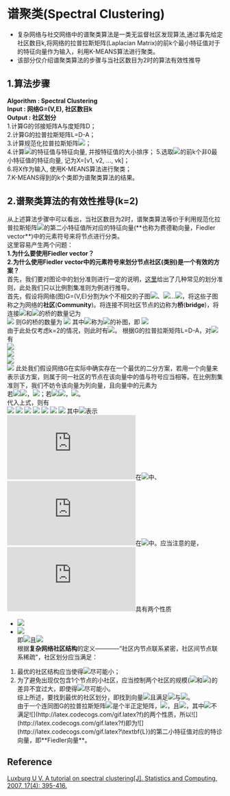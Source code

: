 # 谱聚类(Spectral Clustering)  
+ 复杂网络与社交网络中的谱聚类算法是一类无监督社区发现算法,通过事先给定社区数目k,将网络的拉普拉斯矩阵(Laplacian Matrix)的前k个最小特征值对于的特征向量作为输入，利用K-MEANS算法进行聚类。  
+ 该部分仅介绍谱聚类算法的步骤与当社区数目为2时的算法有效性推导  
## 1.算法步骤  
**Algorithm : Spectral Clustering**  
**Input : 网络G=(V,E), 社区数目k**  
**Output : 社区划分**  
1.计算G的邻接矩阵A与度矩阵D；  
2.计算G的拉普拉斯矩阵L=D-A；  
3.计算规范化拉普拉斯矩阵![](http://latex.codecogs.com/gif.latex?L{}'=D^{-1/2}LD^{-1/2})；  
4.计算![](http://latex.codecogs.com/gif.latex?L{}')的特征值与特征向量, 并按特征值的大小排序；
5.选取![](http://latex.codecogs.com/gif.latex?L{}')的前k个非0最小特征值的特征向量, 记为X=[v1, v2, ..., vk]；  
6.将X作为输入, 使用K-MEANS算法进行聚类；  
7.K-MEANS得到的k个类即为谱聚类算法的结果。  
## 2.谱聚类算法的有效性推导(k=2)
从上述算法步骤中可以看出，当社区数目为2时，谱聚类算法等价于利用规范化拉普拉斯矩阵![](http://latex.codecogs.com/gif.latex?L{}')的第二小特征值所对应的特征向量(**也称为费德勒向量，Fiedler vector**)中的元素符号来将节点进行分类。  
这里容易产生两个问题：  
**1.为什么要使用Fiedler vector？**  
**2.为什么使用Fiedler vector中的元素符号来划分节点社区(类别)是一个有效的方案？**  
首先，我们要对图论中的划分准则进行一定的说明，[这里](https://wenku.baidu.com/view/549bfe7a66ec102de2bd960590c69ec3d4bbdb46.html)给出了几种常见的划分准则，此处我们只以比例割集准则为例进行推导。  
首先，假设将网络(图)G=(V,E)分割为k个不相交的子图![](http://latex.codecogs.com/gif.latex?C_{1})、![](http://latex.codecogs.com/gif.latex?C_{2})...![](http://latex.codecogs.com/gif.latex?C_{k})，将这些子图称之为网络的**社区**(**Community**)。将连接不同社区节点的边称为**桥**(**bridge**)，将连接![](http://latex.codecogs.com/gif.latex?C_{i})和![](http://latex.codecogs.com/gif.latex?C_{j})的桥的数量记为  
![](http://latex.codecogs.com/gif.latex?W(C_{i},C_{j})=\sum_{i\in\C_{i},j\in\C_{j}}a_{ij})  
则G的桥的数量为  
![](http://latex.codecogs.com/gif.latex?bridge(C_{1},C_{2},...,C_{k})=\frac{1}{2}\sum_{i=1}^{k}W(C_{i},\bar{C_{i}}))  
其中![](http://latex.codecogs.com/gif.latex?\bar{C_{i}})称为![](http://latex.codecogs.com/gif.latex?C_{i})的补图，即
![](http://latex.codecogs.com/gif.latex?C_{i}\cup\bar{C_{i}}=G)  
由于此处仅考虑k=2的情况，则此时有![](http://latex.codecogs.com/gif.latex?bridge(C_{1},C_{2})=W(C_{1},C_{2}))。  
根据G的拉普拉斯矩阵L=D-A，对![](http://latex.codecogs.com/gif.latex?\forall\textbf{x}\in\textbf{R}^{n})有  
![](http://latex.codecogs.com/gif.latex?\textbf{x}^{T}\textbf{L}\textbf{x}=\textbf{x}^{T}(\textbf{D}-\textbf{A})\textbf{x}=\textbf{x}^{T}\textbf{D}\textbf{x}-\textbf{x}^{T}\textbf{A}\textbf{x}=\sum_{i=1}^{n}d_{i}x_{i}^{2}-\sum_{i,j=1}^{n}a_{ij}x_{i}x_{j})  
![](http://latex.codecogs.com/gif.latex?=\frac{1}{2}\left[\sum_{i=1}^{n}d_{i}x_{i}^{2}-2\sum_{i=1}^{n}\sum_{j=1}^{n}a_{ij}x_{i}x_{j}+\sum_{i=1}^{n}d_{i}x_{i}^{2}\right])  
![](http://latex.codecogs.com/gif.latex?=\frac{1}{2}\left[\sum_{i=1}^{n}\sum_{j=1}^{n}a_{ij}x_{i}^{2}-2\sum_{i=1}^{n}\sum_{j=1}^{n}a_{ij}x_{i}x_{j}+\sum_{i=1}^{n}\sum_{j=1}^{n}a_{ij}x_{j}^{2}\right])  
![](http://latex.codecogs.com/gif.latex?=\frac{1}{2}\sum_{i=1}^{n}\sum_{j=1}^{n}a_{ij}(x_{i}-x_{j})^{2})  
此处我们假设网络G在实际中确实存在一个最优的二分方案，若用一个向量来表示该方案，则属于同一社区的节点在该向量中的值与符号应当相等。在比例割集准则下，我们不妨令该向量为列向量，且向量中的元素为  
若![](http://latex.codecogs.com/gif.latex?i\in)![](http://latex.codecogs.com/gif.latex?C_{1})，![](http://latex.codecogs.com/gif.latex?f_{i}=\sqrt{\frac{\left|C_{2}\right|}{\left|C_{1}\right|}})；若![](http://latex.codecogs.com/gif.latex?i\in)![](http://latex.codecogs.com/gif.latex?C_{2})，![](http://latex.codecogs.com/gif.latex?f_{i}=-\sqrt{\frac{\left|C_{1}\right|}{\left|C_{2}\right|}})。  
代入上式，则有  
![](http://latex.codecogs.com/gif.latex?f^{T}\textbf{L}f=\frac{1}{2}\sum_{i,j=1}^{n}a_{ij}(f_{i}-f_{j})^{2})  
![](http://latex.codecogs.com/gif.latex?=\frac{1}{2}\sum_{C_{1},C_{2}}a_{ij}(f_{i}-f_{j})^{2}+\frac{1}{2}\sum_{C_{2},C{1}}a_{ij}(f_{i}-f_{j})^{2})  
![](http://latex.codecogs.com/gif.latex?=\frac{1}{2}\sum_{C_{1},C_{2}}a_{ij}\left(\sqrt{\frac{\left|C_{2}\right|}{\left|C_{1}\right|}}+\sqrt{\frac{\left|C_{1}\right|}{\left|C_{2}\right|}}\right)^{2}+\frac{1}{2}\sum_{C_{2},C{1}}a_{ij}\left(-\sqrt{\frac{\left|C_{1}\right|}{\left|C_{2}\right|}}-\sqrt{\frac{\left|C_{2}\right|}{\left|C_{1}\right|}}\right)^{2})  
![](http://latex.codecogs.com/gif.latex?=\frac{1}{2}\sum_{C_{1},C_{2}}a_{ij}\left(\frac{\left|C_{2}\right|}{\left|C_{1}\right|}+\frac{\left|C_{1}\right|}{\left|C_{2}\right|}+2\right))  
![](http://latex.codecogs.com/gif.latex?=\frac{1}{2}\sum_{C_{1},C_{2}}a_{ij}\left(\frac{\left|C_{2}\right|+\left|C_{1}\right|}{\left|C_{1}\right|}+\frac{\left|C_{1}\right|+\left|C_{2}\right|}{\left|C_{2}\right|}\right))  
![](http://latex.codecogs.com/gif.latex?=\left(\left|C_{1}\right|+\left|C_{2}\right|\right)\left(\frac{1}{\left|C_{1}\right|}+\frac{1}{\left|C_{2}\right|}\right)\sum_{C_{1},C_{2}}a_{ij})  
![](http://latex.codecogs.com/gif.latex?=n\left(\frac{1}{\left|C_{1}\right|}+\frac{1}{\left|C_{2}\right|}\right)bridge(C_{1},C_{2}))  
其中![](http://latex.codecogs.com/gif.latex?\sum_{C_{1},C_{2}}a_{ij})表示![](http://latex.codecogs.com/gif.latex?i)在![](http://latex.codecogs.com/gif.latex?C_{1})中、![](http://latex.codecogs.com/gif.latex?j)在![](http://latex.codecogs.com/gif.latex?C_{2})中。应当注意的是，![](http://latex.codecogs.com/gif.latex?f)具有两个性质  
+ ![](http://latex.codecogs.com/gif.latex?\sum_{i=1}^{n}f_{i}=\sum_{C_{1}}f_{i}+\sum_{C_{2}}f_{i}=\left|C_{1}\right|\cdot\sqrt{\frac{\left|C_{2}\right|}{\left|C_{1}\right|}}-\left|C_{2}\right|\cdot\sqrt{\frac{\left|C_{2}\right|}{\left|C_{1}\right|}}=0)  
+ ![](http://latex.codecogs.com/gif.latex?\left||f\right||_{2}=\sum_{i=1}^{n}f_{i}^{2}=\sum_{C_{1}}\frac{\left|C_{2}\right|}{\left|C_{1}\right|}+\sum_{C_{2}}\frac{\left|C_{1}\right|}{\left|C_{2}\right|}=\left|C_{2}\right|+\left|C_{1}\right|=n)  
即![](http://latex.codecogs.com/gif.latex?f^{T}\cdot\textbf{1}=0)且![](http://latex.codecogs.com/gif.latex?\left||f\right||_{2}=n)  
根据**复杂网络社区结构**的定义————“社区内节点联系紧密，社区间节点联系稀疏”，社区划分应当满足：  
1) 最优的社区结构应当使得![](http://latex.codecogs.com/gif.latex?bridge(C_{1},C_{2}))尽可能小；  
2) 为了避免出现仅包含1个节点的小社区，应当控制两个社区的规模(![](http://latex.codecogs.com/gif.latex?\left|C_{1}\right|)和![](http://latex.codecogs.com/gif.latex?\left|C_{2}\right|))的差异不宜过大，即使得![](http://latex.codecogs.com/gif.latex?\frac{1}{\left|C_{1}\right|}+\frac{1}{\left|C_{2}\right|})尽可能小。  
综上所述，要找到最优的社区划分，即找到向量![](http://latex.codecogs.com/gif.latex?f=argminf^{T}\textbf{L}f)且满足![](http://latex.codecogs.com/gif.latex?f^{T}\cdot\textbf{1}=0)与![](http://latex.codecogs.com/gif.latex?\left||f\right||_{2}=n)。  
由于一个连同图G的拉普拉斯矩阵![](http://latex.codecogs.com/gif.latex?\textbf{L})是个半正定矩阵，![](http://latex.codecogs.com/gif.latex?r(\textbf{L})=n-1)，且![](http://latex.codecogs.com/gif.latex?\textbf{L1}=0)，其中![](http://latex.codecogs.com/gif.latex?\textbf{1}=(1,1,...,1))不满足![](http://latex.codecogs.com/gif.latex?f)的两个性质，所以![](http://latex.codecogs.com/gif.latex?f)即为![](http://latex.codecogs.com/gif.latex?\textbf{L})的第二小特征值对应的特诊向量，即**Fiedler向量**。  
## Reference
[Luxburg U V. A tutorial on spectral clustering[J]. Statistics and Computing, 2007, 17(4): 395-416.](https://link.springer.com/article/10.1007/s11222-007-9033-z)
